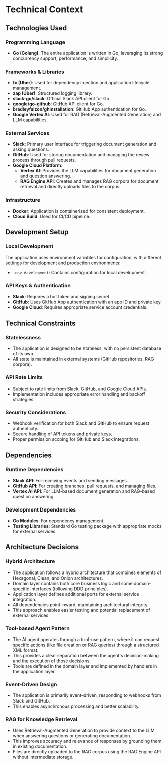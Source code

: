 # Technical Context

## Technologies Used

### Programming Language
- **Go (Golang)**: The entire application is written in Go, leveraging its strong concurrency support, performance, and simplicity.

### Frameworks & Libraries
- **fx (Uber)**: Used for dependency injection and application lifecycle management.
- **zap (Uber)**: Structured logging library.
- **slack-go/slack**: Official Slack API client for Go.
- **google/go-github**: GitHub API client for Go.
- **bradleyfalzon/ghinstallation**: GitHub App authentication for Go.
- **Google Vertex AI**: Used for RAG (Retrieval-Augmented Generation) and LLM capabilities.

### External Services
- **Slack**: Primary user interface for triggering document generation and asking questions.
- **GitHub**: Used for storing documentation and managing the review process through pull requests.
- **Google Cloud Platform**:
  - **Vertex AI**: Provides the LLM capabilities for document generation and question answering.
  - **RAG Engine API**: Creates and manages RAG corpora for document retrieval and directly uploads files to the corpus.

### Infrastructure
- **Docker**: Application is containerized for consistent deployment.
- **Cloud Build**: Used for CI/CD pipeline.

## Development Setup

### Local Development
The application uses environment variables for configuration, with different settings for development and production environments:
- `.env.development`: Contains configuration for local development.

### API Keys & Authentication
- **Slack**: Requires a bot token and signing secret.
- **GitHub**: Uses GitHub App authentication with an app ID and private key.
- **Google Cloud**: Requires appropriate service account credentials.

## Technical Constraints

### Statelessness
- The application is designed to be stateless, with no persistent database of its own.
- All state is maintained in external systems (GitHub repositories, RAG corpora).

### API Rate Limits
- Subject to rate limits from Slack, GitHub, and Google Cloud APIs.
- Implementation includes appropriate error handling and backoff strategies.

### Security Considerations
- Webhook verification for both Slack and GitHub to ensure request authenticity.
- Secure handling of API tokens and private keys.
- Proper permission scoping for GitHub and Slack integrations.

## Dependencies

### Runtime Dependencies
- **Slack API**: For receiving events and sending messages.
- **GitHub API**: For creating branches, pull requests, and managing files.
- **Vertex AI API**: For LLM-based document generation and RAG-based question answering.

### Development Dependencies
- **Go Modules**: For dependency management.
- **Testing Libraries**: Standard Go testing package with appropriate mocks for external services.

## Architecture Decisions

### Hybrid Architecture
- The application follows a hybrid architecture that combines elements of Hexagonal, Clean, and Onion architectures.
- Domain layer contains both core business logic and some domain-specific interfaces (following DDD principles).
- Application layer defines additional ports for external service integration.
- All dependencies point inward, maintaining architectural integrity.
- This approach enables easier testing and potential replacement of external services.

### Tool-based Agent Pattern
- The AI agent operates through a tool-use pattern, where it can request specific actions (like file creation or RAG queries) through a structured XML format.
- This provides a clear separation between the agent's decision-making and the execution of those decisions.
- Tools are defined in the domain layer and implemented by handlers in the application layer.

### Event-Driven Design
- The application is primarily event-driven, responding to webhooks from Slack and GitHub.
- This enables asynchronous processing and better scalability.

### RAG for Knowledge Retrieval
- Uses Retrieval-Augmented Generation to provide context to the LLM when answering questions or generating documentation.
- This improves accuracy and relevance of responses by grounding them in existing documentation.
- Files are directly uploaded to the RAG corpus using the RAG Engine API without intermediate storage.

